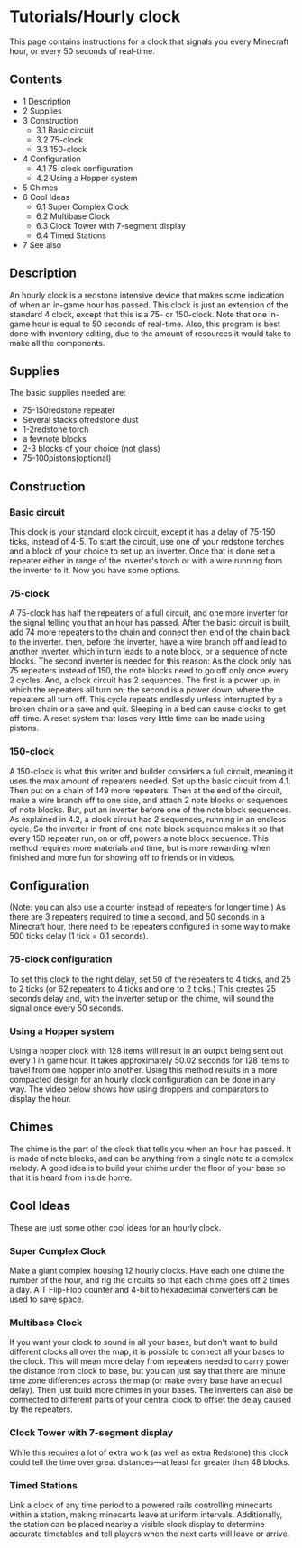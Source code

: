 # Tutorials/Hourly clock
This page contains instructions for a clock that signals you every Minecraft hour, or every 50 seconds of real-time.

## Contents
- 1 Description
- 2 Supplies
- 3 Construction
	- 3.1 Basic circuit
	- 3.2 75-clock
	- 3.3 150-clock
- 4 Configuration
	- 4.1 75-clock configuration
	- 4.2 Using a Hopper system
- 5 Chimes
- 6 Cool Ideas
	- 6.1 Super Complex Clock
	- 6.2 Multibase Clock
	- 6.3 Clock Tower with 7-segment display
	- 6.4 Timed Stations
- 7 See also

## Description
An hourly clock is a redstone intensive device that makes some indication of when an in-game hour has passed. This clock is just an extension of the standard 4 clock, except that this is a 75- or 150-clock. Note that one in-game hour is equal to 50 seconds of real-time. Also, this program is best done with inventory editing, due to the amount of resources it would take to make all the components.

## Supplies
The basic supplies needed are:

- 75-150redstone repeater
- Several stacks ofredstone dust
- 1-2redstone torch
- a fewnote blocks
- 2-3 blocks of your choice (not glass)
- 75-100pistons(optional)

## Construction
### Basic circuit
This clock is your standard clock circuit, except it has a delay of 75-150 ticks, instead of 4-5. To start the circuit, use one of your redstone torches and a block of your choice to set up an inverter. Once that is done set a repeater either in range of the inverter's torch or with a wire running from the inverter to it. Now you have some options.

### 75-clock
A 75-clock has half the repeaters of a full circuit, and one more inverter for the signal telling you that an hour has passed. After the basic circuit is built, add 74 more repeaters to the chain and connect then end of the chain back to the inverter. then, before the inverter, have a wire branch off and lead to another inverter, which in turn leads to a note block, or a sequence of note blocks. The second inverter is needed for this reason: As the clock only has 75 repeaters instead of 150, the note blocks need to go off only once every 2 cycles. And, a clock circuit has 2 sequences. The first is a power up, in which the repeaters all turn on; the second is a power down, where the repeaters all turn off. This cycle repeats endlessly unless interrupted by a broken chain or a save and quit. Sleeping in a bed can cause clocks to get off-time. A reset system that loses very little time can be made using pistons.

### 150-clock
A 150-clock is what this writer and builder considers a full circuit, meaning it uses the max amount of repeaters needed. Set up the basic circuit from 4.1. Then put on a chain of 149 more repeaters. Then at the end of the circuit, make a wire branch off to one side, and attach 2 note blocks or sequences of note blocks. But, put an inverter before one of the note block sequences. As explained in 4.2, a clock circuit has 2 sequences, running in an endless cycle. So the inverter in front of one note block sequence makes it so that every 150 repeater run, on or off, powers a note block sequence. This method requires more materials and time, but is more rewarding when finished and more fun for showing off to friends or in videos.

## Configuration
(Note: you can also use a counter instead of repeaters for longer time.)
As there are 3 repeaters required to time a second, and 50 seconds in a Minecraft hour, there need to be repeaters configured in some way to make 500 ticks delay (1 tick = 0.1 seconds).

### 75-clock configuration
To set this clock to the right delay, set 50 of the repeaters to 4 ticks, and 25 to 2 ticks (or 62 repeaters to 4 ticks and one to 2 ticks.) This creates 25 seconds delay and, with the inverter setup on the chime, will sound the signal once every 50 seconds.



### Using a Hopper system
Using a hopper clock with 128 items will result in an output being sent out every 1 in game hour. It takes approximately 50.02 seconds for 128 items to travel from one hopper into another. Using this method results in a more compacted design for an hourly clock configuration can be done in any way. The video below shows how using droppers and comparators to display the hour. 




## Chimes
The chime is the part of the clock that tells you when an hour has passed. It is made of note blocks, and can be anything from a single note to a complex melody. A good idea is to build your chime under the floor of your base so that it is heard from inside home.

## Cool Ideas
These are just some other cool ideas for an hourly clock.

### Super Complex Clock
Make a giant complex housing 12 hourly clocks. Have each one chime the number of the hour, and rig the circuits so that each chime goes off 2 times a day. A T Flip-Flop counter and 4-bit to hexadecimal converters can be used to save space.

### Multibase Clock
If you want your clock to sound in all your bases, but don't want to build different clocks all over the map, it is possible to connect all your bases to the clock. This will mean more delay from repeaters needed to carry power the distance from clock to base, but you can just say that there are minute time zone differences across the map (or make every base have an equal delay). Then just build more chimes in your bases. The inverters can also be connected to different parts of your central clock to offset the delay caused by the repeaters.

### Clock Tower with 7-segment display
While this requires a lot of extra work (as well as extra Redstone) this clock could tell the time over great distances—at least far greater than 48 blocks.

### Timed Stations
Link a clock of any time period to a powered rails controlling minecarts within a station, making minecarts leave at uniform intervals. Additionally, the station can be placed nearby a visible clock display to determine accurate timetables and tell players when the next carts will leave or arrive.

